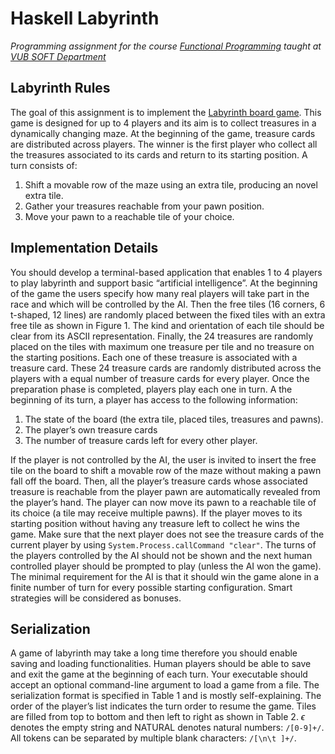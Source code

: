 # Haskell Labyrinth

_Programming assignment for the course [Functional Programming](https://www.vub.ac.be/en/study/fiches/54625/functional-programming) taught at [VUB SOFT Department](http://soft.vub.ac.be/soft)_

## Labyrinth Rules

The goal of this assignment is to implement the [Labyrinth board game](https://www.ravensburger.com/uk/games/family-games/labyrinth/index.html
). This game is designed for up to 4 players and its aim is to collect treasures in a dynamically changing maze. At the beginning of the game, treasure cards are distributed across players. The winner is the first player who collect all the treasures associated to its cards and return to its starting position. A turn consists of:

  1. Shift a movable row of the maze using an extra tile, producing an novel extra tile.
  2. Gather your treasures reachable from your pawn position.
  3. Move your pawn to a reachable tile of your choice.

## Implementation Details

You should develop a terminal-based application that enables 1 to 4 players to play labyrinth and support basic “artificial intelligence”. At the beginning of the game the users specify how many real players will take part in the race and which will be controlled by the AI. Then the free tiles (16 corners, 6 t-shaped, 12 lines) are randomly placed between the fixed tiles with an extra free tile as shown in Figure 1. The kind and orientation of each tile should be clear from its ASCII representation. Finally, the 24 treasures are randomly placed on the tiles with maximum one treasure per tile and no treasure on the starting positions. Each one of these treasure is associated with a treasure card. These 24 treasure cards are randomly distributed across the players with a equal number of treasure cards for every player. Once the preparation phase is completed, players play each one in turn. A the beginning of its turn, a player has access to the following information:

  1. The state of the board (the extra tile, placed tiles, treasures and pawns).
  2. The player’s own treasure cards
  3. The number of treasure cards left for every other player.

If the player is not controlled by the AI, the user is invited to insert the free tile on the board to shift a movable row of the maze without making a pawn fall off the board. Then, all the player’s treasure cards whose associated treasure is reachable from the player pawn are automatically revealed from the player’s hand. The player can now move its pawn to a reachable tile of its choice (a tile may receive multiple pawns). If the player moves to its starting position without having any treasure left to collect he wins the game. Make sure that the next player does not see the treasure cards of the current player by using `System.Process.callCommand "clear"`. The turns of the players controlled by the AI should not be shown and the next human controlled player should be prompted to play (unless the AI won the game). The minimal requirement for the AI is that it should win the game alone in a finite number of turn for every possible starting configuration. Smart strategies will be considered as bonuses.

## Serialization

A game of labyrinth may take a long time therefore you should enable saving and loading functionalities. Human players should be able to save and exit the game at the beginning of each turn. Your executable should accept an optional command-line argument to load a game from a file. The serialization format is specified in Table 1 and is mostly self-explaining. The order of the player’s list indicates the turn order to resume the game. Tiles are filled from top to bottom and then left to right as shown in Table 2. $\epsilon$ denotes the empty string and NATURAL denotes natural numbers: `/[0-9]+/`. All tokens can be separated by multiple blank characters: `/[\n\t ]+/`.
